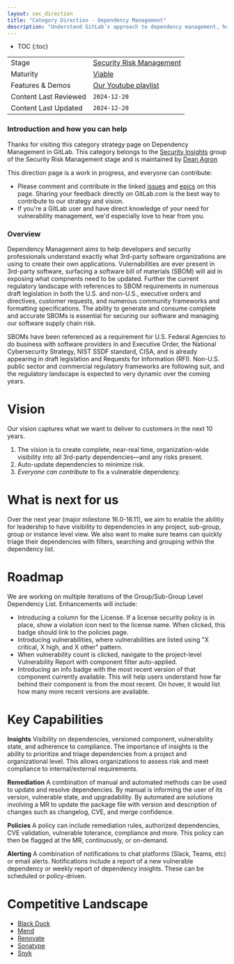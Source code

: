 ```yaml
---
layout: sec_direction
title: "Category Direction - Dependency Management"
description: "Understand GitLab’s approach to dependency management, helping teams keep track of and secure third-party components in their software."
---
```


- TOC
{:toc}

| | |
| --- | --- |
| Stage | [Security Risk Management](/direction/security_risk_management/) |
| Maturity | [Viable](/direction/#maturity) |
| Features & Demos | [Our Youtube playlist](https://www.youtube.com/playlist?list=PL05JrBw4t0Kp8oA6OJ6_wm7uw0muud_mZ) |
| Content Last Reviewed | `2024-12-20` |
| Content Last Updated | `2024-12-20` |

### Introduction and how you can help
Thanks for visiting this category strategy page on Dependency Management in GitLab. This category belongs to the [Security Insights](https://handbook.gitlab.com/handbook/product/categories/#security-insights-group) group of the Security Risk Management stage and is maintained by [Dean Agron](https://gitlab.com/dagron1)

This direction page is a work in progress, and everyone can contribute:

 - Please comment and contribute in the linked [issues](https://gitlab.com/groups/gitlab-org/-/epics?state=opened&page=1&sort=UPDATED_AT_DESC&label_name[]=Category:Dependency+Management) and [epics](https://gitlab.com/groups/gitlab-org/-/epics?state=opened&page=1&sort=UPDATED_AT_DESC&label_name[]=Category:Dependency+Management) on this page. Sharing your feedback directly on GitLab.com is the best way to contribute to our strategy and vision.
 - If you're a GitLab user and have direct knowledge of your need for vulnerability management, we'd especially love to hear from you.

### Overview
Dependency Management aims to help developers and security professionals understand exactly what 3rd-party software organizations are using to create their own applications.  Vulernabilities are ever present in 3rd-party software, surfacing a software bill of materials (SBOM) will aid in exposing what compnents need to be updated.  Further the current regulatory landscape with references to SBOM requirements in numerous draft legislation in both the U.S. and non-U.S., executive orders and directives, customer requests, and numerous community frameworks and formatting specifications.  The ability to generate and consume complete and accurate SBOMs is essential for securing our software and managing our software supply chain risk.

SBOMs have been referenced as a requirement for U.S. Federal Agencies to do business with software providers in and Executive Order, the National Cybersecurity Strategy, NIST SSDF standard, CISA, and is already appearing in draft legislation and Requests for Information (RFI). Non-U.S. public sector and commercial regulatory frameworks are following suit, and the regulatory landscape is expected to very dynamic over the coming years.

# Vision
Our vision captures what we want to deliver to customers in the next 10 years.

1. The vision is to create complete, near-real time, organization-wide visibility into all 3rd-party dependencies—and any risks present.
2. Auto-update dependencies to minimize risk.
3. _Everyone can contribute_ to fix a vulnerable dependency.

# What is next for us
Over the next year (major milestone 16.0-16.11), we aim to enable the abilitiy for leadership to have visibility to dependencies in any project, sub-group, group or instance level view.  We also want to make sure teams can quickly triage their dependencies with filters, searching and grouping within the dependency list.

# Roadmap
We are working on multiple iterations of the Group/Sub-Group Level Dependency List.  Enhancements will include:
   - Introducing a column for the License. If a license security policy is in place, show a violation icon next to the license name. When clicked, this badge should link to the policies page.
   - Introducing vulnerabilities, where vulnerabilities are listed using "X critical, X high, and X other" pattern.
   - When vulnerability count is clicked, navigate to the project-level Vulnerability Report with component filter auto-applied.
   - Introducing an info badge with the most recent version of that component currently available.  This will help users understand how far behind their component is from the most recent. On hover, it would list how many more recent versions are available.

# Key Capabilities
**Insights**
Visibility on dependencies, versioned component, vulnerability state, and adherence to compliance. The importance of insights is the ability to prioritize and triage dependencies from a project and organizational level. This allows organizations to assess risk and meet compliance to internal/external requirements.

**Remediation**
A combination of manual and automated methods can be used to update and resolve dependencies. By manual is informing the user of its version, vulnerable state, and upgradability. By automated are solutions involving a MR to update the package file with version and description of changes such as changelog, CVE, and merge confidence.

**Policies**
A policy can include remediation rules, authorized dependencies, CVE validation, vulnerable tolerance, compliance and more. This policy can then be flagged at the MR, continuously, or on-demand.

**Alerting**
A combination of notifications to chat platforms (Slack, Teams, etc) or email alerts. Notifications include a report of a new vulnerable dependency or weekly report of dependency insights. These can be scheduled or policy-driven.

# Competitive Landscape
<!-- PMs can choose to highlight a primary BIC competitor--or more, if no single clear winner in the category exists; in this section we should indicate: 1. name of competitive product, 2. links to marketing website and documentation, 3. why we view them as the primary BIC competitor -->

- [Black Duck](https://www.synopsys.com/software-integrity/software-composition-analysis-tools/black-duck-sca.html)
- [Mend](https://www.mend.io/)
- [Renovate](https://docs.renovatebot.com/)
- [Sonatype](https://www.sonatype.com/)
- [Snyk](https://snyk.io/product/open-source-security-management/)


<!-- ### Target Audience -->
<!-- List the personas (https://handbook.gitlab.com/handbook/marketing/strategic-marketing/roles-personas#user-personas) involved in this category.
Look for differences in user's goals or uses that would affect their use of the product. Separate users and customers into different types based on those differences that make a difference.
-->

<!-- ### Pricing and Packaging -->

<!-- ### Analyst Landscape -->

